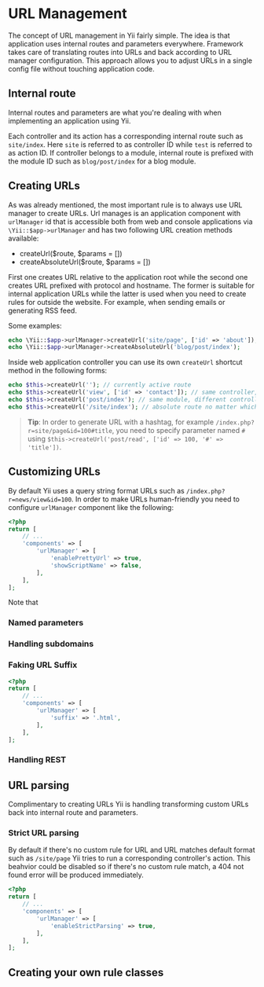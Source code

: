 URL Management
==============

The concept of URL management in Yii fairly simple. The idea is that application uses internal routes and parameters
everywhere. Framework takes care of translating routes into URLs and back according to URL manager configuration.
This approach allows you to adjust URLs in a single config file without touching application code.

Internal route
--------------

Internal routes and parameters are what you're dealing with when implementing an application using Yii.

Each controller and its action has a corresponding internal route such as `site/index`. Here `site` is referred to as
controller ID while `test` is referred to as action ID. If controller belongs to a module, internal route is prefixed
with the module ID such as `blog/post/index` for a blog module.

Creating URLs
-------------

As was already mentioned, the most important rule is to always use URL manager to create URLs. Url manages is an
application component with `urlManager` id that is accessible both from web and console applications via
`\Yii::$app->urlManager` and has two following URL creation methods available:

- createUrl($route, $params = [])
- createAbsoluteUrl($route, $params = [])

First one creates URL relative to the application root while the second one creates URL prefixed with protocol and
hostname. The former is suitable for internal application URLs while the latter is used when you need to create rules
for outside the website. For example, when sending emails or generating RSS feed.

Some examples:

```php
echo \Yii::$app->urlManager->createUrl('site/page', ['id' => 'about']);
echo \Yii::$app->urlManager->createAbsoluteUrl('blog/post/index');
```

Inside web application controller you can use its own `createUrl` shortcut method in the following forms:

```php
echo $this->createUrl(''); // currently active route
echo $this->createUrl('view', ['id' => 'contact']); // same controller, different action
echo $this->createUrl('post/index'); // same module, different controller and action
echo $this->createUrl('/site/index'); // absolute route no matter which controller we're in
```

> **Tip**: In order to generate URL with a hashtag, for example `/index.php?r=site/page&id=100#title`, you need to
  specify parameter named `#` using `$this->createUrl('post/read', ['id' => 100, '#' => 'title'])`.

Customizing URLs
----------------

By default Yii uses a query string format URLs such as `/index.php?r=news/view&id=100`. In order to make URLs
human-friendly you need to configure `urlManager` component like the following:

```php
<?php
return [
	// ...
	'components' => [
		'urlManager' => [
			'enablePrettyUrl' => true,
			'showScriptName' => false,
		],
	],
];
```

Note that

### Named parameters

### Handling subdomains

### Faking URL Suffix

```php
<?php
return [
	// ...
	'components' => [
		'urlManager' => [
			'suffix' => '.html',
		],
	],
];
```

### Handling REST


URL parsing
-----------

Complimentary to creating URLs Yii is handling transforming custom URLs back into internal route and parameters.

### Strict URL parsing

By default if there's no custom rule for URL and URL matches default format such as `/site/page` Yii tries to run a
corresponding controller's action. This beahvior could be disabled so if there's no custom rule match, a 404 not found
error will be produced immediately.

```php
<?php
return [
	// ...
	'components' => [
		'urlManager' => [
			'enableStrictParsing' => true,
		],
	],
];
```

Creating your own rule classes
------------------------------
